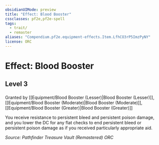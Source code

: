 ```yaml
---
obsidianUIMode: preview
title: "Effect: Blood Booster"
cssclasses: pf2e,pf2e-spell
tags:
  - trait/
  - remaster
aliases: "Compendium.pf2e.equipment-effects.Item.LfhCO3rP5ImzPyNY"
license: ORC
---
```

# Effect: Blood Booster
## Level 3
### 






Granted by [[Equipment/Blood Booster (Lesser)|Blood Booster (Lesser)]], [[Equipment/Blood Booster (Moderate)|Blood Booster (Moderate)]], [[Equipment/Blood Booster (Greater)|Blood Booster (Greater)]]

You receive resistance to persistent bleed and persistent poison damage, and you lower the DC for any flat checks to end persistent bleed or persistent poison damage as if you received particularly appropriate aid.

*Source: Pathfinder Treasure Vault (Remastered)*
*ORC*